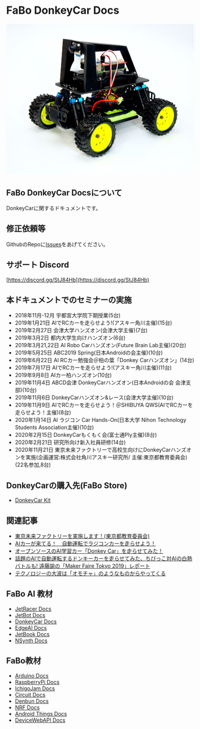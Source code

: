 # FaBo DonkeyCar Docs

![](./img/DonkeyCarCarbon.jpg)

## FaBo DonkeyCar Docsについて

DonkeyCarに関するドキュメントです。

## 修正依頼等

GithubのRepoに[Issues](https://github.com/FaBoPlatform/DonkeyDocs/issues)をあげてください。

## サポート Discord

[https://discord.gg/StJ84Hb](https://discord.gg/StJ84Hb)

## 本ドキュメントでのセミナーの実施

- 2018年11月-12月 宇都宮大学院下期授業(5台)
- 2019年1月21日 AIでRCカーを走らせよう!(アスキー角川主催)(15台)
- 2019年2月27日 会津大学ハンズオン(会津大学主催)(7台)
- 2019年3月2日 都内大学生向けハンズオン(6台)
- 2019年3月21,22日 AI Robo Carハンズオン(Future Brain Lab主催)(20台)
- 2019年5月25日 ABC2019 Spring(日本Androidの会主催)(10台)
- 2019年6月22日 AI RCカー勉強会＠柏の葉「Donkey Carハンズオン」(14台)
- 2019年7月17日 AIでRCカーを走らせよう!(アスキー角川主催)(11台)
- 2019年9月8日 AIカー柏ハンズオン(10台)
- 2019年11月4日 ABCD会津 DonkeyCarハンズオン(日本Androidの会 会津支部)(10台)
- 2019年11月6日 DonkeyCarハンズオン&レース(会津大学主催)(10台)
- 2019年11月9日 AIでRCカーを走らせよう！＠SHIBUYA QWS(AIでRCカーを走らせよう！主催)(8台)
- 2020年1月14日 AI ラジコン Car Hands-On(日本大学 Nihon Technology Students Association主催)(10台)
- 2020年2月15日 DonkeyCarもくもく会(富士通Ply主催)(8台)
- 2020年2月21日 研究所向け新入社員研修(14台)
- 2020年11月21日 東京未来ファクトリーで高校生向けにDonkeyCarハンズオンを実施(企画運営:株式会社角川アスキー研究所/ 主催:東京都教育委員会)(22名参加,8台)

## DonkeyCarの購入先(FaBo Store)
- [DonkeyCar Kit](https://fabo.store/collections/donkeycar/products/donkeycar-kit-1)

## 関連記事
- [東京未来ファクトリーを実施します！(東京都教育委員会)](https://www.kyoiku.metro.tokyo.lg.jp/school/content/factory/about_factory.html)
- [AIカーが来てる！　自動運転でラジコンカーを走らせよう！](https://ascii.jp/elem/000/001/779/1779694/)
- [オープンソースのAI学習カー「Donkey Car」を走らせてみた！](https://weekly.ascii.jp/elem/000/000/423/423904/)
- [話題のAIで自動運転するドンキーカーを走らせてみた、ちびっこ対AIの白熱バトルも! 遠藤諭の「Maker Faire Tokyo 2019」レポート](https://robotstart.info/2019/08/29/donkeycar-maker-tokyo.html)
- [テクノロジーの大波は「オモチャ」のようなものからやってくる](https://ascii.jp/elem/000/001/895/1895561/)

## FaBo AI 教材
- [JetRacer Docs](https://faboplatform.github.io/JetracerDocs/)
- [JetBot Docs](https://faboplatform.github.io/JetbotDocs/)
- [DonkeyCar Docs](https://faboplatform.github.io/DonkeyDocs/)
- [EdgeAI Docs](https://faboplatform.github.io/EdgeAIDocs/)
- [JetBook Docs](https://faboplatform.github.io/JetBook/)
- [NSynth Docs](https://faboplatform.github.io/NSynthDocs/)

## FaBo教材
- [Arduino Docs](https://faboplatform.github.io/ArduinoDocs/)
- [RaspberryPi Docs](https://faboplatform.github.io/RaspberryPIDocs/)
- [IchigoJam Docs](https://faboplatform.github.io/IchigojamDocs/)
- [Circuit Docs](https://faboplatform.github.io/CircuitDocs/)
- [Denbun Docs](https://faboplatform.github.io/DenbunDocs/)
- [NRF Docs](https://faboplatform.github.io/NRFDocs/)
- [Android Things Docs](https://faboplatform.github.io/AndroidThingsDocs/)
- [DeviceWebAPI Docs](https://faboplatform.github.io/DeviceWebAPIDocs/)
